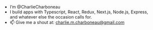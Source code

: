 - I’m @CharlieCharboneau
- I build apps with Typescript, React, Redux, Next.js, Node.js, Express, and whatever else the occasion calls for.
- 📫 Give me a shout at: charlie.m.charboneau@gmail.com

<!---
CharlieCharboneau/CharlieCharboneau is a ✨ special ✨ repository because its `README.md` (this file) appears on your GitHub profile.
You can click the Preview link to take a look at your changes.
--->
